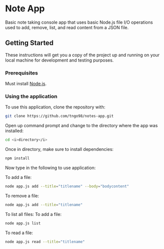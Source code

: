 # Note App
Basic note taking console app that uses basic Node.js file I/O operations used to add, remove, list, and read content from a JSON file.

## Getting Started
These instructions will get you a copy of the project up and running on your local machine for development and testing purposes.
### Prerequisites
Must install [Node.js](https://nodejs.org/en/).
### Using the application
To use this application, clone the repository with:
```bash
git clone https://github.com/tngo98/notes-app.git
```
Open up command prompt and change to the directory where the app was installed:
```bash
cd <i>directory</i>
```
Once in directory, make sure to install dependencies:
```bash
npm install
```
Now type in the following to use application:

To add a file:
```bash
node app.js add --title="titlename" --body="bodycontent" 
```
To remove a file:
```bash
node app.js add --title="titlename" 
```
To list all files:
To add a file:
```bash
node app.js list 
```
To read a file:
```bash
node app.js read --title="titlename" 
```
